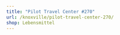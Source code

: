 ```yaml
---
title: "Pilot Travel Center #270"
url: /knoxville/pilot-travel-center-270/
shop: Lebensmittel
---
```

